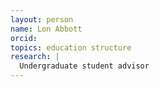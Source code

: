```yaml
---
layout: person
name: Lon Abbott
orcid: 
topics: education structure
research: |
  Undergraduate student advisor
---
```

